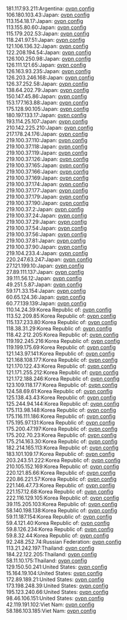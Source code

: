 181.117.93.211:Argentina: [ovpn config](vpn/181_117_93_211.ovpn)  
106.180.103.43:Japan: [ovpn config](vpn/106_180_103_43.ovpn)  
113.154.18.17:Japan: [ovpn config](vpn/113_154_18_17.ovpn)  
113.155.80.60:Japan: [ovpn config](vpn/113_155_80_60.ovpn)  
115.179.202.53:Japan: [ovpn config](vpn/115_179_202_53.ovpn)  
118.241.97.51:Japan: [ovpn config](vpn/118_241_97_51.ovpn)  
121.106.136.32:Japan: [ovpn config](vpn/121_106_136_32.ovpn)  
122.208.194.54:Japan: [ovpn config](vpn/122_208_194_54.ovpn)  
126.100.250.98:Japan: [ovpn config](vpn/126_100_250_98.ovpn)  
126.111.121.65:Japan: [ovpn config](vpn/126_111_121_65.ovpn)  
126.163.93.235:Japan: [ovpn config](vpn/126_163_93_235.ovpn)  
126.203.246.168:Japan: [ovpn config](vpn/126_203_246_168.ovpn)  
126.37.252.58:Japan: [ovpn config](vpn/126_37_252_58.ovpn)  
138.64.202.79:Japan: [ovpn config](vpn/138_64_202_79.ovpn)  
150.147.45.86:Japan: [ovpn config](vpn/150_147_45_86.ovpn)  
153.177.163.88:Japan: [ovpn config](vpn/153_177_163_88.ovpn)  
175.128.90.105:Japan: [ovpn config](vpn/175_128_90_105.ovpn)  
180.197.133.17:Japan: [ovpn config](vpn/180_197_133_17.ovpn)  
193.114.25.107:Japan: [ovpn config](vpn/193_114_25_107.ovpn)  
210.142.225.210:Japan: [ovpn config](vpn/210_142_225_210.ovpn)  
217.178.24.176:Japan: [ovpn config](vpn/217_178_24_176.ovpn)  
219.100.37.110:Japan: [ovpn config](vpn/219_100_37_110.ovpn)  
219.100.37.118:Japan: [ovpn config](vpn/219_100_37_118.ovpn)  
219.100.37.119:Japan: [ovpn config](vpn/219_100_37_119.ovpn)  
219.100.37.126:Japan: [ovpn config](vpn/219_100_37_126.ovpn)  
219.100.37.165:Japan: [ovpn config](vpn/219_100_37_165.ovpn)  
219.100.37.166:Japan: [ovpn config](vpn/219_100_37_166.ovpn)  
219.100.37.169:Japan: [ovpn config](vpn/219_100_37_169.ovpn)  
219.100.37.174:Japan: [ovpn config](vpn/219_100_37_174.ovpn)  
219.100.37.177:Japan: [ovpn config](vpn/219_100_37_177.ovpn)  
219.100.37.179:Japan: [ovpn config](vpn/219_100_37_179.ovpn)  
219.100.37.190:Japan: [ovpn config](vpn/219_100_37_190.ovpn)  
219.100.37.2:Japan: [ovpn config](vpn/219_100_37_2.ovpn)  
219.100.37.24:Japan: [ovpn config](vpn/219_100_37_24.ovpn)  
219.100.37.29:Japan: [ovpn config](vpn/219_100_37_29.ovpn)  
219.100.37.54:Japan: [ovpn config](vpn/219_100_37_54.ovpn)  
219.100.37.56:Japan: [ovpn config](vpn/219_100_37_56.ovpn)  
219.100.37.81:Japan: [ovpn config](vpn/219_100_37_81.ovpn)  
219.100.37.90:Japan: [ovpn config](vpn/219_100_37_90.ovpn)  
219.104.233.4:Japan: [ovpn config](vpn/219_104_233_4.ovpn)  
220.247.63.247:Japan: [ovpn config](vpn/220_247_63_247.ovpn)  
27.121.199.10:Japan: [ovpn config](vpn/27_121_199_10.ovpn)  
27.89.111.137:Japan: [ovpn config](vpn/27_89_111_137.ovpn)  
39.111.56.12:Japan: [ovpn config](vpn/39_111_56_12.ovpn)  
49.251.5.87:Japan: [ovpn config](vpn/49_251_5_87.ovpn)  
59.171.33.154:Japan: [ovpn config](vpn/59_171_33_154.ovpn)  
60.65.124.36:Japan: [ovpn config](vpn/60_65_124_36.ovpn)  
60.77.139.139:Japan: [ovpn config](vpn/60_77_139_139.ovpn)  
110.14.24.39:Korea Republic of: [ovpn config](vpn/110_14_24_39.ovpn)  
113.52.209.85:Korea Republic of: [ovpn config](vpn/113_52_209_85.ovpn)  
115.137.233.80:Korea Republic of: [ovpn config](vpn/115_137_233_80.ovpn)  
118.38.31.29:Korea Republic of: [ovpn config](vpn/118_38_31_29.ovpn)  
118.42.212.205:Korea Republic of: [ovpn config](vpn/118_42_212_205.ovpn)  
119.192.245.216:Korea Republic of: [ovpn config](vpn/119_192_245_216.ovpn)  
119.199.175.69:Korea Republic of: [ovpn config](vpn/119_199_175_69.ovpn)  
121.143.97.141:Korea Republic of: [ovpn config](vpn/121_143_97_141.ovpn)  
121.168.108.177:Korea Republic of: [ovpn config](vpn/121_168_108_177.ovpn)  
121.170.122.43:Korea Republic of: [ovpn config](vpn/121_170_122_43.ovpn)  
121.171.255.212:Korea Republic of: [ovpn config](vpn/121_171_255_212.ovpn)  
121.172.188.246:Korea Republic of: [ovpn config](vpn/121_172_188_246.ovpn)  
123.109.118.177:Korea Republic of: [ovpn config](vpn/123_109_118_177.ovpn)  
124.58.69.61:Korea Republic of: [ovpn config](vpn/124_58_69_61.ovpn)  
125.138.43.43:Korea Republic of: [ovpn config](vpn/125_138_43_43.ovpn)  
125.244.94.144:Korea Republic of: [ovpn config](vpn/125_244_94_144.ovpn)  
175.113.98.148:Korea Republic of: [ovpn config](vpn/175_113_98_148.ovpn)  
175.116.111.186:Korea Republic of: [ovpn config](vpn/175_116_111_186.ovpn)  
175.195.97.131:Korea Republic of: [ovpn config](vpn/175_195_97_131.ovpn)  
175.200.47.197:Korea Republic of: [ovpn config](vpn/175_200_47_197.ovpn)  
175.202.70.23:Korea Republic of: [ovpn config](vpn/175_202_70_23.ovpn)  
175.214.163.30:Korea Republic of: [ovpn config](vpn/175_214_163_30.ovpn)  
182.214.165.113:Korea Republic of: [ovpn config](vpn/182_214_165_113.ovpn)  
183.101.109.17:Korea Republic of: [ovpn config](vpn/183_101_109_17.ovpn)  
203.243.51.222:Korea Republic of: [ovpn config](vpn/203_243_51_222.ovpn)  
210.105.152.169:Korea Republic of: [ovpn config](vpn/210_105_152_169.ovpn)  
220.121.85.66:Korea Republic of: [ovpn config](vpn/220_121_85_66.ovpn)  
220.86.221.57:Korea Republic of: [ovpn config](vpn/220_86_221_57.ovpn)  
221.146.47.73:Korea Republic of: [ovpn config](vpn/221_146_47_73.ovpn)  
221.157.12.68:Korea Republic of: [ovpn config](vpn/221_157_12_68.ovpn)  
222.116.129.105:Korea Republic of: [ovpn config](vpn/222_116_129_105.ovpn)  
39.115.205.103:Korea Republic of: [ovpn config](vpn/39_115_205_103.ovpn)  
58.140.198.138:Korea Republic of: [ovpn config](vpn/58_140_198_138.ovpn)  
59.11.187.154:Korea Republic of: [ovpn config](vpn/59_11_187_154.ovpn)  
59.4.121.40:Korea Republic of: [ovpn config](vpn/59_4_121_40.ovpn)  
59.8.126.234:Korea Republic of: [ovpn config](vpn/59_8_126_234.ovpn)  
59.8.32.44:Korea Republic of: [ovpn config](vpn/59_8_32_44.ovpn)  
92.248.252.74:Russian Federation: [ovpn config](vpn/92_248_252_74.ovpn)  
113.21.242.197:Thailand: [ovpn config](vpn/113_21_242_197.ovpn)  
184.22.122.205:Thailand: [ovpn config](vpn/184_22_122_205.ovpn)  
58.11.10.175:Thailand: [ovpn config](vpn/58_11_10_175.ovpn)  
129.150.50.241:United States: [ovpn config](vpn/129_150_50_241.ovpn)  
15.164.19.104:United States: [ovpn config](vpn/15_164_19_104.ovpn)  
172.89.189.21:United States: [ovpn config](vpn/172_89_189_21.ovpn)  
173.198.248.39:United States: [ovpn config](vpn/173_198_248_39.ovpn)  
195.123.240.66:United States: [ovpn config](vpn/195_123_240_66.ovpn)  
98.46.106.151:United States: [ovpn config](vpn/98_46_106_151.ovpn)  
42.119.191.102:Viet Nam: [ovpn config](vpn/42_119_191_102.ovpn)  
58.186.103.185:Viet Nam: [ovpn config](vpn/58_186_103_185.ovpn)  
